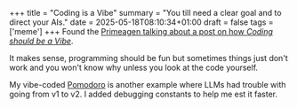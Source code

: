 +++
title = "Coding is a Vibe"
summary = "You till need a clear goal and to direct your AIs."
date = 2025-05-18T08:10:34+01:00
draft = false
tags = ['meme']
+++
Found the [Primeagen talking about a post on how *Coding should be a Vibe*](https://www.youtube.com/watch?v=sfT6sMkj6Ow).

It makes sense, programming should be fun but sometimes things just don't work and you won't know why unless you look at the code yourself.

My vibe-coded [Pomodoro](https://github.com/hyperagon/pomodoro) is another example where LLMs had trouble with going from v1 to v2. I added debugging constants to help me est it faster.
